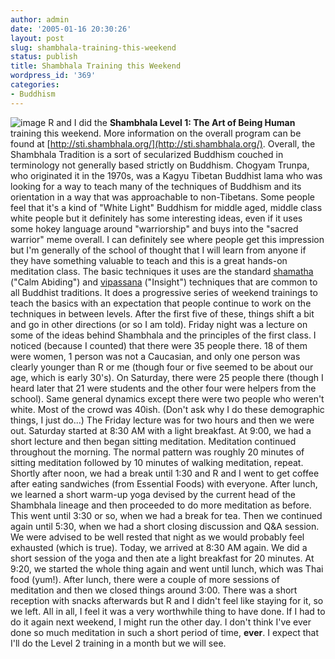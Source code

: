 ```yaml
---
author: admin
date: '2005-01-16 20:30:26'
layout: post
slug: shambhala-training-this-weekend
status: publish
title: Shambhala Training this Weekend
wordpress_id: '369'
categories:
- Buddhism
---
```


![image](http://www.arcanology.com/images/sthall3.jpg)
R and I did the **Shambhala Level 1: The Art of Being Human** training
this weekend. More information on the overall program can be found at
[http://sti.shambhala.org/](http://sti.shambhala.org/). Overall, the
Shambhala Tradition is a sort of secularized Buddhism couched in
terminology not generally based strictly on Buddhism. Chogyam Trunpa,
who originated it in the 1970s, was a Kagyu Tibetan Buddhist lama who
was looking for a way to teach many of the techniques of Buddhism and
its orientation in a way that was approachable to non-Tibetans. Some
people feel that it's a kind of "White Light" Buddhism for middle aged,
middle class white people but it definitely has some interesting ideas,
even if it uses some hokey language around "warriorship" and buys into
the "sacred warrior" meme overall. I can definitely see where people get
this impression but I'm generally of the school of thought that I will
learn from anyone if they have something valuable to teach and this is a
great hands-on meditation class. The basic techniques it uses are the
standard [shamatha](http://www.mipham.com/talk.php?id=13) ("Calm
Abiding") and [vipassana](http://here-and-now.org/wwwArticles/open.html)
("Insight") techniques that are common to all Buddhist traditions. It
does a progressive series of weekend trainings to teach the basics with
an expectation that people continue to work on the techniques in between
levels. After the first five of these, things shift a bit and go in
other directions (or so I am told). Friday night was a lecture on some
of the ideas behind Shambhala and the principles of the first class. I
noticed (because I counted) that there were 35 people there. 18 of them
were women, 1 person was not a Caucasian, and only one person was
clearly younger than R or me (though four or five seemed to be about our
age, which is early 30's). On Saturday, there were 25 people there
(though I heard later that 21 were students and the other four were
helpers from the school). Same general dynamics except there were two
people who weren't white. Most of the crowd was 40ish. (Don't ask why I
do these demographic things, I just do...) The Friday lecture was for
two hours and then we were out. Saturday started at 8:30 AM with a light
breakfast. At 9:00, we had a short lecture and then began sitting
meditation. Meditation continued throughout the morning. The normal
pattern was roughly 20 minutes of sitting meditation followed by 10
minutes of walking meditation, repeat. Shortly after noon, we had a
break until 1:30 and R and I went to get coffee after eating sandwiches
(from Essential Foods) with everyone. After lunch, we learned a short
warm-up yoga devised by the current head of the Shambhala lineage and
then proceeded to do more meditation as before. This went until 3:30 or
so, when we had a break for tea. Then we continued again until 5:30,
when we had a short closing discussion and Q&A session. We were advised
to be well rested that night as we would probably feel exhausted (which
is true). Today, we arrived at 8:30 AM again. We did a short session of
the yoga and then ate a light breakfast for 20 minutes. At 9:20, we
started the whole thing again and went until lunch, which was Thai food
(yum!). After lunch, there were a couple of more sessions of meditation
and then we closed things around 3:00. There was a short reception with
snacks afterwards but R and I didn't feel like staying for it, so we
left. All in all, I feel it was a very worthwhile thing to have done. If
I had to do it again next weekend, I might run the other day. I don't
think I've ever done so much meditation in such a short period of time,
**ever**. I expect that I'll do the Level 2 training in a month but we
will see.
